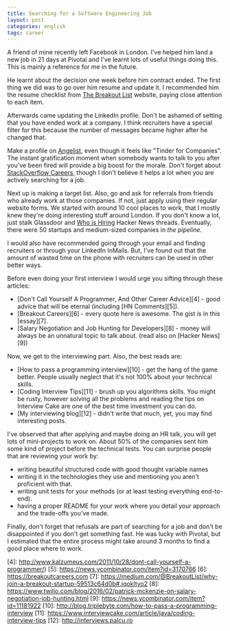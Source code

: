 ```yaml
---
title: Searching for a Software Engineering Job
layout: post
categories: english
tags: career
---
```


A friend of mine recently left Facebook in London. I've helped him land a new job in 21 days at Pivotal and I've learnt lots of useful things doing this. This is mainly a reference for me in the future.

He learnt about the decision one week before him contract ended. The first thing we did was to go over him resume and update it. I recommended him the resume checklist from [The Breakout List][0] website, paying close attention to each item.

Afterwards came updating the LinkedIn profile. Don't be ashamed of setting that you have ended work at a company. I think recruiters have a special filter for this because the number of messages became higher after he changed that.

Make a profile on [Angelist][1], even though it feels like "Tinder for Companies". The instant gratification moment when somebody wants to talk to you after you've been fired will provide a big boost for the morale. Don't forget about [StackOverflow Careers][2], though I don't believe it helps a lot when you are actively searching for a job.

Next up is making a target list. Also, go and ask for referrals from friends who already work at those companies. If not, just apply using their regular website forms. We started with around 10 cool places to work, that I mostly knew they're doing interesting stuff around London. If you don't know a lot, just stalk Glassdoor and [Who is Hiring][3] Hacker News threads. Eventually, there were 50 startups and medium-sized companies in _the pipeline_.

I would also have recommended going through your email and finding recruiters or through your LinkedIn InMails. But, I've found out that the amount of wasted time on the phone with recruiters can be used in other better ways.

Before even doing your first interview I would urge you sifting through these articles:

* [Don't Call Yourself A Programmer, And Other Career Advice][4] - good advice that will be eternal (including [HN Comments][5]).
* [Breakout Careers][6] - every quote here is awesome. The gist is in this [essay][7].
* [Salary Negotiation and Job Hunting for Developers][8] - money will always be an unnatural topic to talk about. (read also on [Hacker News][9])

Now, we get to the interviewing part. Also, the best reads are:

* [How to pass a programming interview][10] - get the hang of the game better. People usually neglect that it's not 100% about your technical skills.
* [Coding Interview Tips][11] - brush up you algorithms skills. You might be rusty, however solving all the problems and reading the tips on Interview Cake are one of the best time investment you can do.
* [My interviewing blog][12] - didn't write that much, yet, you may find interesting posts.

I've observed that after applying and maybe doing an HR talk, you will get lots of mini-projects to work on. About 50% of the companies sent him some kind of project before the technical tests. You can surprise people that are reviewing your work by:

* writing beautiful structured code with good thought variable names
* writing it in the technologies they use and mentioning you aren't proficient with that.
* writing unit tests for your methods (or at least testing everything end-to-end).
* having a proper README for your work where you detail your approach and the trade-offs you've made.

Finally, don't forget that refusals are part of searching for a job and don't be disappointed if you don't get something fast. He was lucky with Pivotal, but I estimated that the entire process might take around 3 months to find a good place where to work.

[0]: https://breakoutlist.com/resume-tool
[1]: https://angel.co
[2]: http://careers.stackoverflow.com
[3]: https://news.ycombinator.com/item?id=11202954
[4]: http://www.kalzumeus.com/2011/10/28/dont-call-yourself-a-programmer/)
[5]: https://news.ycombinator.com/item?id=3170766
[6]: https://breakoutcareers.com
[7]: https://medium.com/@BreakoutList/why-join-a-breakout-startup-59513c64d0b#.jqokltyo2
[8]: https://www.twilio.com/blog/2016/02/patrick-mckenzie-on-salary-negotiation-job-hunting.html
[9]: https://news.ycombinator.com/item?id=11181922
[10]: http://blog.triplebyte.com/how-to-pass-a-programming-interview
[11]: https://www.interviewcake.com/article/java/coding-interview-tips
[12]: http://interviews.palcu.ro

